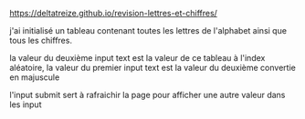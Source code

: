 https://deltatreize.github.io/revision-lettres-et-chiffres/

j'ai initialisé un tableau contenant toutes les lettres de l'alphabet ainsi que tous les chiffres.

la valeur du deuxième input text est la valeur de ce tableau à l'index aléatoire,
la valeur du premier input text est la valeur du deuxième convertie en majuscule

l'input submit sert à rafraichir la page pour afficher une autre valeur dans les input